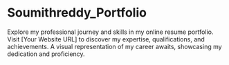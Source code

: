 # Soumithreddy_Portfolio
Explore my professional journey and skills in my online resume portfolio. Visit [Your Website URL] to discover my expertise, qualifications, and achievements. A visual representation of my career awaits, showcasing my dedication and proficiency.
